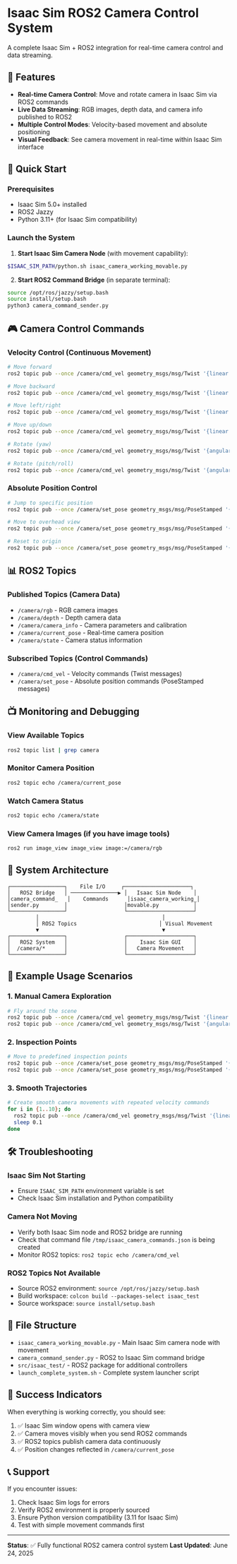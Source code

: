 # Isaac Sim ROS2 Camera Control System

A complete Isaac Sim + ROS2 integration for real-time camera control and data streaming.

## 🎯 Features

- **Real-time Camera Control**: Move and rotate camera in Isaac Sim via ROS2 commands
- **Live Data Streaming**: RGB images, depth data, and camera info published to ROS2
- **Multiple Control Modes**: Velocity-based movement and absolute positioning
- **Visual Feedback**: See camera movement in real-time within Isaac Sim interface

## 🚀 Quick Start

### Prerequisites
- Isaac Sim 5.0+ installed
- ROS2 Jazzy
- Python 3.11+ (for Isaac Sim compatibility)

### Launch the System

1. **Start Isaac Sim Camera Node** (with movement capability):
```bash
$ISAAC_SIM_PATH/python.sh isaac_camera_working_movable.py
```

2. **Start ROS2 Command Bridge** (in separate terminal):
```bash
source /opt/ros/jazzy/setup.bash
source install/setup.bash
python3 camera_command_sender.py
```

## 🎮 Camera Control Commands

### Velocity Control (Continuous Movement)
```bash
# Move forward
ros2 topic pub --once /camera/cmd_vel geometry_msgs/msg/Twist '{linear: {x: 1.0}}'

# Move backward
ros2 topic pub --once /camera/cmd_vel geometry_msgs/msg/Twist '{linear: {x: -1.0}}'

# Move left/right
ros2 topic pub --once /camera/cmd_vel geometry_msgs/msg/Twist '{linear: {y: 1.0}}'

# Move up/down
ros2 topic pub --once /camera/cmd_vel geometry_msgs/msg/Twist '{linear: {z: 1.0}}'

# Rotate (yaw)
ros2 topic pub --once /camera/cmd_vel geometry_msgs/msg/Twist '{angular: {z: 0.5}}'

# Rotate (pitch/roll)
ros2 topic pub --once /camera/cmd_vel geometry_msgs/msg/Twist '{angular: {x: 0.5, y: 0.5}}'
```

### Absolute Position Control
```bash
# Jump to specific position
ros2 topic pub --once /camera/set_pose geometry_msgs/msg/PoseStamped '{pose: {position: {x: 5.0, y: 2.0, z: 3.0}}}'

# Move to overhead view
ros2 topic pub --once /camera/set_pose geometry_msgs/msg/PoseStamped '{pose: {position: {x: 0.0, y: 0.0, z: 10.0}}}'

# Reset to origin
ros2 topic pub --once /camera/set_pose geometry_msgs/msg/PoseStamped '{pose: {position: {x: 2.0, y: 2.0, z: 2.0}}}'
```

## 📊 ROS2 Topics

### Published Topics (Camera Data)
- `/camera/rgb` - RGB camera images
- `/camera/depth` - Depth camera data  
- `/camera/camera_info` - Camera parameters and calibration
- `/camera/current_pose` - Real-time camera position
- `/camera/state` - Camera status information

### Subscribed Topics (Control Commands)
- `/camera/cmd_vel` - Velocity commands (Twist messages)
- `/camera/set_pose` - Absolute position commands (PoseStamped messages)

## 📺 Monitoring and Debugging

### View Available Topics
```bash
ros2 topic list | grep camera
```

### Monitor Camera Position
```bash
ros2 topic echo /camera/current_pose
```

### Watch Camera Status
```bash
ros2 topic echo /camera/state
```

### View Camera Images (if you have image tools)
```bash
ros2 run image_view image_view image:=/camera/rgb
```

## 🔧 System Architecture

```
┌─────────────────┐    File I/O     ┌─────────────────────┐
│   ROS2 Bridge   │ ───────────────▶ │   Isaac Sim Node    │
│camera_command_   │    Commands      │isaac_camera_working_│
│sender.py        │                  │movable.py           │
└─────────────────┘                  └─────────────────────┘
         │                                       │
         │ ROS2 Topics                          │ Visual Movement
         ▼                                       ▼
┌─────────────────┐                  ┌─────────────────────┐
│   ROS2 System   │                  │    Isaac Sim GUI    │
│  /camera/*      │                  │   Camera Movement   │
└─────────────────┘                  └─────────────────────┘
```

## 🎯 Example Usage Scenarios

### 1. Manual Camera Exploration
```bash
# Fly around the scene
ros2 topic pub --once /camera/cmd_vel geometry_msgs/msg/Twist '{linear: {x: 2.0}}'
ros2 topic pub --once /camera/cmd_vel geometry_msgs/msg/Twist '{angular: {z: 1.0}}'
```

### 2. Inspection Points
```bash
# Move to predefined inspection points
ros2 topic pub --once /camera/set_pose geometry_msgs/msg/PoseStamped '{pose: {position: {x: 5.0, y: 0.0, z: 3.0}}}'
ros2 topic pub --once /camera/set_pose geometry_msgs/msg/PoseStamped '{pose: {position: {x: 0.0, y: 5.0, z: 3.0}}}'
```

### 3. Smooth Trajectories
```bash
# Create smooth camera movements with repeated velocity commands
for i in {1..10}; do
  ros2 topic pub --once /camera/cmd_vel geometry_msgs/msg/Twist '{linear: {x: 0.5}}'
  sleep 0.1
done
```

## 🛠️ Troubleshooting

### Isaac Sim Not Starting
- Ensure `ISAAC_SIM_PATH` environment variable is set
- Check Isaac Sim installation and Python compatibility

### Camera Not Moving
- Verify both Isaac Sim node and ROS2 bridge are running
- Check that command file `/tmp/isaac_camera_commands.json` is being created
- Monitor ROS2 topics: `ros2 topic echo /camera/cmd_vel`

### ROS2 Topics Not Available
- Source ROS2 environment: `source /opt/ros/jazzy/setup.bash`
- Build workspace: `colcon build --packages-select isaac_test`
- Source workspace: `source install/setup.bash`

## 📁 File Structure

- `isaac_camera_working_movable.py` - Main Isaac Sim camera node with movement
- `camera_command_sender.py` - ROS2 to Isaac Sim command bridge
- `src/isaac_test/` - ROS2 package for additional controllers
- `launch_complete_system.sh` - Complete system launcher script

## 🎉 Success Indicators

When everything is working correctly, you should see:
1. ✅ Isaac Sim window opens with camera view
2. ✅ Camera moves visibly when you send ROS2 commands
3. ✅ ROS2 topics publish camera data continuously
4. ✅ Position changes reflected in `/camera/current_pose`

## 📞 Support

If you encounter issues:
1. Check Isaac Sim logs for errors
2. Verify ROS2 environment is properly sourced
3. Ensure Python version compatibility (3.11 for Isaac Sim)
4. Test with simple movement commands first

---

**Status**: ✅ Fully functional ROS2 camera control system
**Last Updated**: June 24, 2025